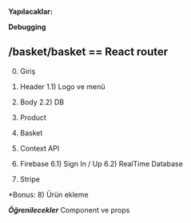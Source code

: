 **Yapılacaklar:**

**Debugging**

/basket/basket == React router
------------------
0) Giriş

1) Header
1.1) Logo ve menü

2) Body
2.2) DB

3) Product

4) Basket

5) Context API

6) Firebase
6.1) Sign In / Up
6.2) RealTime Database

7) Stripe

*Bonus:
8) Ürün ekleme

***Öğrenilecekler***
Component ve props
